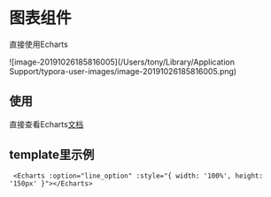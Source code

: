 # 图表组件

直接使用Echarts

![image-20191026185816005](/Users/tony/Library/Application Support/typora-user-images/image-20191026185816005.png)

## 使用

直接查看Echarts[文档](https://github.com/ecomfe/vue-echarts)<br/>

## template里示例 

     <Echarts :option="line_option" :style="{ width: '100%', height: '150px' }"></Echarts>

